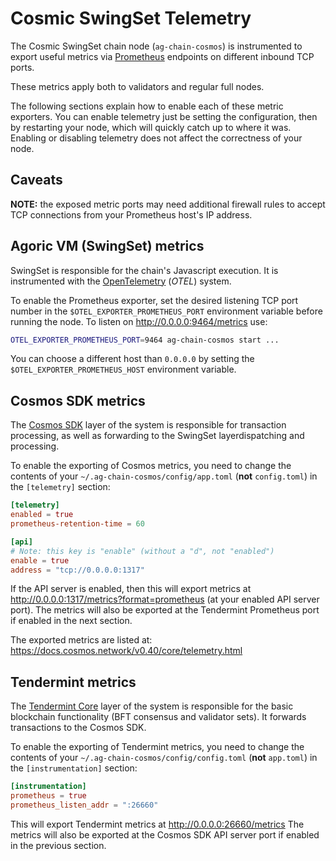 # Cosmic SwingSet Telemetry

The Cosmic SwingSet chain node (`ag-chain-cosmos`) is instrumented to export
useful metrics via [Prometheus](https://prometheus.io/) endpoints on different
inbound TCP ports.

These metrics apply both to validators and regular full nodes.

The following sections explain how to enable each of these metric exporters.
You can enable telemetry just be setting the configuration, then by restarting
your node, which will quickly catch up to where it was.  Enabling or disabling
telemetry does not affect the correctness of your node.

## Caveats

**NOTE:** the exposed metric ports may need additional firewall rules to accept
TCP connections from your Prometheus host's IP address.

## Agoric VM (SwingSet) metrics

SwingSet is responsible for the chain's Javascript execution.  It is
instrumented with the [OpenTelemetry](https://opentelemetry.io/) (*OTEL*)
system.

To enable the Prometheus exporter, set the desired listening TCP port number in
the `$OTEL_EXPORTER_PROMETHEUS_PORT` environment variable before running the
node.  To listen on http://0.0.0.0:9464/metrics use:

```sh
OTEL_EXPORTER_PROMETHEUS_PORT=9464 ag-chain-cosmos start ...
```

You can choose a different host than `0.0.0.0` by setting the
`$OTEL_EXPORTER_PROMETHEUS_HOST` environment variable.

## Cosmos SDK metrics

The [Cosmos SDK](https://docs.cosmos.network/) layer of the system is
responsible for transaction processing, as well as forwarding to the SwingSet layerdispatching and processing.

To enable the exporting of Cosmos metrics, you need to change the contents of
your `~/.ag-chain-cosmos/config/app.toml` (**not** `config.toml`) in the
`[telemetry]` section:

```toml
[telemetry]
enabled = true
prometheus-retention-time = 60

[api]
# Note: this key is "enable" (without a "d", not "enabled")
enable = true
address = "tcp://0.0.0.0:1317"
```

If the API server is enabled, then this will export metrics at
http://0.0.0.0:1317/metrics?format=prometheus (at your enabled API server port).
The metrics will also be exported at the Tendermint Prometheus port if enabled
in the next section.

The exported metrics are listed at:
https://docs.cosmos.network/v0.40/core/telemetry.html

## Tendermint metrics

The [Tendermint Core](https://tendermint.com/core/) layer of the system is
responsible for the basic blockchain functionality (BFT consensus and validator
sets).  It forwards transactions to the Cosmos SDK.

To enable the exporting of Tendermint metrics, you need to change the contents
of your `~/.ag-chain-cosmos/config/config.toml` (**not** `app.toml`) in the
`[instrumentation]` section:

```toml
[instrumentation]
prometheus = true
prometheus_listen_addr = ":26660"
```

This will export Tendermint metrics at http://0.0.0.0:26660/metrics The metrics
will also be exported at the Cosmos SDK API server port if enabled in the
previous section.
